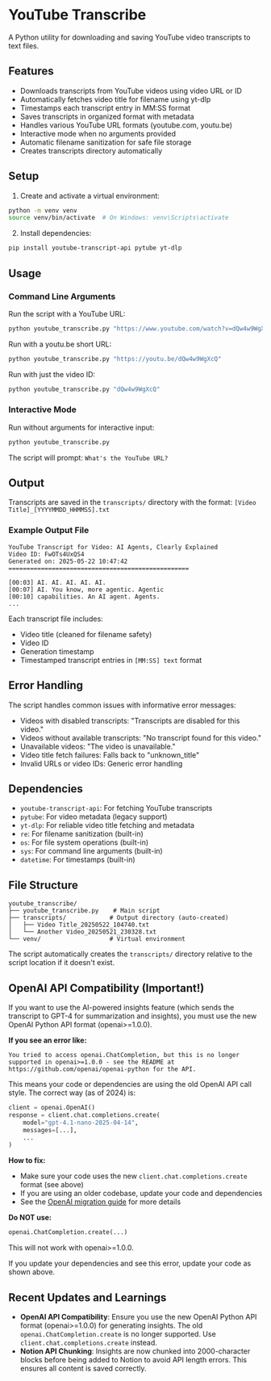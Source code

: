 # YouTube Transcribe

A Python utility for downloading and saving YouTube video transcripts to text files.

## Features

- Downloads transcripts from YouTube videos using video URL or ID
- Automatically fetches video title for filename using yt-dlp
- Timestamps each transcript entry in MM:SS format
- Saves transcripts in organized format with metadata
- Handles various YouTube URL formats (youtube.com, youtu.be)
- Interactive mode when no arguments provided
- Automatic filename sanitization for safe file storage
- Creates transcripts directory automatically

## Setup

1. Create and activate a virtual environment:
```bash
python -m venv venv
source venv/bin/activate  # On Windows: venv\Scripts\activate
```

2. Install dependencies:
```bash
pip install youtube-transcript-api pytube yt-dlp
```

## Usage

### Command Line Arguments

Run the script with a YouTube URL:
```bash
python youtube_transcribe.py "https://www.youtube.com/watch?v=dQw4w9WgXcQ"
```

Run with a youtu.be short URL:
```bash
python youtube_transcribe.py "https://youtu.be/dQw4w9WgXcQ"
```

Run with just the video ID:
```bash
python youtube_transcribe.py "dQw4w9WgXcQ"
```

### Interactive Mode

Run without arguments for interactive input:
```bash
python youtube_transcribe.py
```

The script will prompt: `What's the YouTube URL?`

## Output

Transcripts are saved in the `transcripts/` directory with the format:
`[Video Title]_[YYYYMMDD_HHMMSS].txt`

### Example Output File

```
YouTube Transcript for Video: AI Agents, Clearly Explained
Video ID: FwOTs4UxQS4
Generated on: 2025-05-22 10:47:42
==================================================

[00:03] AI. AI. AI. AI. AI.
[00:07] AI. You know, more agentic. Agentic
[00:10] capabilities. An AI agent. Agents.
...
```

Each transcript file includes:
- Video title (cleaned for filename safety)
- Video ID
- Generation timestamp
- Timestamped transcript entries in `[MM:SS] text` format

## Error Handling

The script handles common issues with informative error messages:
- Videos with disabled transcripts: "Transcripts are disabled for this video."
- Videos without available transcripts: "No transcript found for this video."  
- Unavailable videos: "The video is unavailable."
- Video title fetch failures: Falls back to "unknown_title"
- Invalid URLs or video IDs: Generic error handling

## Dependencies

- `youtube-transcript-api`: For fetching YouTube transcripts
- `pytube`: For video metadata (legacy support)
- `yt-dlp`: For reliable video title fetching and metadata
- `re`: For filename sanitization (built-in)
- `os`: For file system operations (built-in)
- `sys`: For command line arguments (built-in)
- `datetime`: For timestamps (built-in)

## File Structure

```
youtube_transcribe/
├── youtube_transcribe.py    # Main script
├── transcripts/            # Output directory (auto-created)
│   ├── Video Title_20250522_104740.txt
│   └── Another Video_20250521_230328.txt
└── venv/                   # Virtual environment
```

The script automatically creates the `transcripts/` directory relative to the script location if it doesn't exist.

## OpenAI API Compatibility (Important!)

If you want to use the AI-powered insights feature (which sends the transcript to GPT-4 for summarization and insights), you must use the new OpenAI Python API format (openai>=1.0.0).

**If you see an error like:**

```
You tried to access openai.ChatCompletion, but this is no longer supported in openai>=1.0.0 - see the README at https://github.com/openai/openai-python for the API.
```

This means your code or dependencies are using the old OpenAI API call style. The correct way (as of 2024) is:

```python
client = openai.OpenAI()
response = client.chat.completions.create(
    model="gpt-4.1-nano-2025-04-14",
    messages=[...],
    ...
)
```

**How to fix:**
- Make sure your code uses the new `client.chat.completions.create` format (see above)
- If you are using an older codebase, update your code and dependencies
- See the [OpenAI migration guide](https://github.com/openai/openai-python/discussions/742) for more details

**Do NOT use:**
```python
openai.ChatCompletion.create(...)
```
This will not work with openai>=1.0.0.

If you update your dependencies and see this error, update your code as shown above.

## Recent Updates and Learnings

- **OpenAI API Compatibility**: Ensure you use the new OpenAI Python API format (openai>=1.0.0) for generating insights. The old `openai.ChatCompletion.create` is no longer supported. Use `client.chat.completions.create` instead.
- **Notion API Chunking**: Insights are now chunked into 2000-character blocks before being added to Notion to avoid API length errors. This ensures all content is saved correctly.